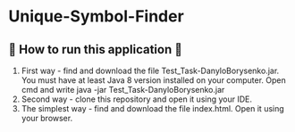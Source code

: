 # Unique-Symbol-Finder
## :electric_plug: How to run this application :eyes:
1. First way - find and download the file Test_Task-DanyloBorysenko.jar. You must have at least Java 8 version installed on your computer. Open cmd and write java -jar Test_Task-DanyloBorysenko.jar
2. Second way - clone this repository and open it using your IDE.
3. The simplest way - find and download the file index.html. Open it using your browser.
